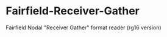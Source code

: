 Fairfield-Receiver-Gather
=========================

Fairfield Nodal "Receiver Gather" format reader (rg16 version)
